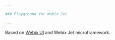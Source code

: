 ```yaml
---

### Playground for Webix Jet

---
```


Based on [Webix UI](http://webix.com) and Webix Jet microframework.

